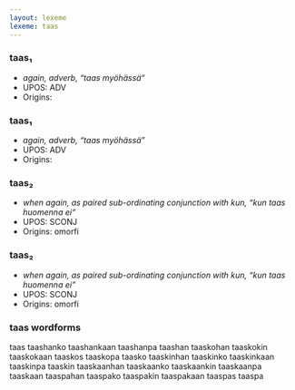 ```yaml
---
layout: lexeme
lexeme: taas
---
```


###  taas₁

* _again, adverb, “taas myöhässä“_
* UPOS:  ADV
* Origins: 


###  taas₁

* _again, adverb, “taas myöhässä”_
* UPOS:  ADV
* Origins: 


###  taas₂

* _when again, as paired sub-ordinating conjunction with kun, “kun taas huomenna ei“_
* UPOS:  SCONJ
* Origins: omorfi 


###  taas₂

* _when again, as paired sub-ordinating conjunction with kun, “kun taas huomenna ei”_
* UPOS:  SCONJ
* Origins: omorfi 


### taas wordforms

taas
taashanko
taashankaan
taashanpa
taashan
taaskohan
taaskokin
taaskokaan
taaskos
taaskopa
taasko
taaskinhan
taaskinko
taaskinkaan
taaskinpa
taaskin
taaskaanhan
taaskaanko
taaskaankin
taaskaanpa
taaskaan
taaspahan
taaspako
taaspakin
taaspakaan
taaspas
taaspa

